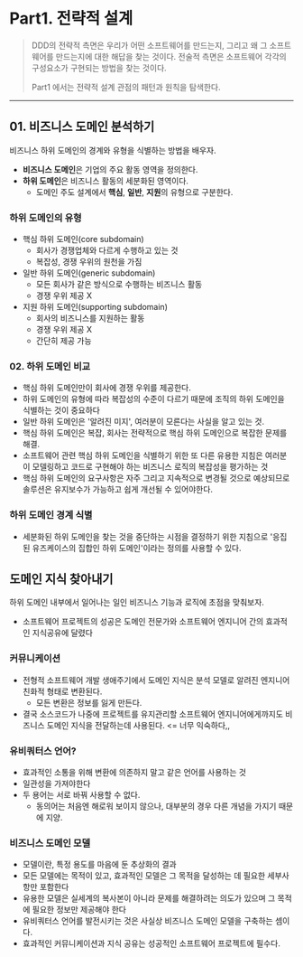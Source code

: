 # Part1. 전략적 설계
> DDD의 전략적 측면은 우리가 어떤 소프트웨어를 만드는지, 그리고 왜 그 소프트웨어를 만드는지에 대한 해답을 찾는 것이다.
> 전술적 측면은 소프트웨어 각각의 구성요소가 구현되는 방법을 찾는 것이다.
>
> Part1 에서는 전략적 설계 관점의 패턴과 원칙을 탐색한다.
- - -
## 01. 비즈니스 도메인 분석하기
비즈니스 하위 도메인의 경계와 유형을 식별하는 방법을 배우자.
- **비즈니스 도메인**은 기업의 주요 활동 영역을 정의한다.
- **하위 도메인**은 비즈니스 활동의 세분화된 영역이다.
    - 도메인 주도 설계에서 **핵심**, **일반**, **지원**의 유형으로 구분한다.

### 하위 도메인의 유형
- 핵심 하위 도메인(core subdomain)
    - 회사가 경쟁업체와 다르게 수행하고 있는 것
    - 복잡성, 경쟁 우위의 원천을 가짐
- 일반 하위 도메인(generic subdomain)
    - 모든 회사가 같은 방식으로 수행하는 비즈니스 활동
    - 경쟁 우위 제공 X
- 지원 하위 도메인(supporting subdomain)
    - 회사의 비즈니스를 지원하는 활동
    - 경쟁 우위 제공 X
    - 간단히 제공 가능
### 02. 하위 도메인 비교
- 핵심 하위 도메인만이 회사에 경쟁 우위를 제공한다.
- 하위 도메인의 유형에 따라 복잡성의 수준이 다르기 때문에 조직의 하위 도메인을 식별하는 것이 중요하다
- 일반 하위 도메인은 '알려진 미지', 여러분이 모른다는 사실을 알고 있는 것.
- 핵심 하위 도메인은 복잡, 회사는 전략적으로 핵심 하위 도메인으로 복잡한 문제를 해결.
- 소프트웨어 관련 핵심 하위 도메인을 식별하기 위한 또 다른 유용한 지침은 여러분이 모델링하고 코드로 구현해야 하는 비즈니스 로직의 복잡성을 평가하는 것
- 핵심 하위 도메인의 요구사항은 자주 그리고 지속적으로 변경될 것으로 예상되므로 솔루션은 유지보수가 가능하고 쉽게 개선될 수 있어야한다.
### 하위 도메인 경계 식별
- 세분화된 하위 도메인을 찾는 것을 중단하는 시점을 결정하기 위한 지침으로 '응집된 유즈케이스의 집합인 하위 도메인'이라는 정의를 사용할 수 있다.
## 도메인 지식 찾아내기
하위 도메인 내부에서 일어나는 일인 비즈니스 기능과 로직에 초점을 맞춰보자.
- 소프트웨어 프로젝트의 성공은 도메인 전문가와 소프트웨어 엔지니어 간의 효과적인 지식공유에 달렸다
### 커뮤니케이션
- 전형적 소프트웨어 개발 생애주기에서 도메인 지식은 분석 모델로 알려진 엔지니어 친화적 형태로 변환된다.
    -  모든 변환은 정보를 잃게 만든다.
- 결국 소스코드가 나중에 프로젝트를 유지관리할 소프트웨어 엔지니어에게까지도 비즈니스 도메인 지식을 전달하는데 사용된다. <= 너무 익숙하다,,
### 유비쿼터스 언어?
- 효과적인 소통을 위해 변환에 의존하지 말고 같은 언어를 사용하는 것
- 일관성을 가져야한다
- 두 용어는 서로 바꿔 사용할 수 없다.
    - 동의어는 처음엔 해로워 보이지 않으나, 대부분의 경우 다른 개념을 가지기 때문에 지양.
### 비즈니스 도메인 모델
- 모델이란, 특정 용도를 마음에 둔 추상화의 결과
- 모든 모델에는 목적이 있고, 효과적인 모델은 그 목적을 달성하는 데 필요한 세부사항만 포함한다
- 유용한 모델은 실세계의 복사본이 아니라 문제를 해결하려는 의도가 있으며 그 목적에 필요한 정보만 제공해야 한다
- 유비쿼터스 언어를 발전시키는 것은 사실상 비즈니스 도메인 모델을 구축하는 셈이다.
- 효과적인 커뮤니케이션과 지식 공유는 성공적인 소프트웨어 프로젝트에 필수다.